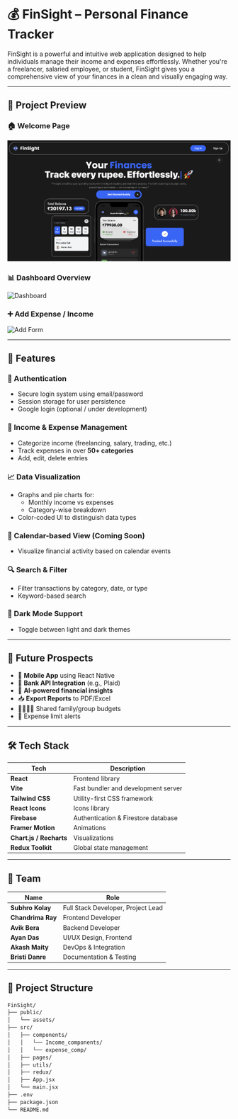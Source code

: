# 💰 FinSight – Personal Finance Tracker

FinSight is a powerful and intuitive web application designed to help individuals manage their income and expenses effortlessly. Whether you're a freelancer, salaried employee, or student, FinSight gives you a comprehensive view of your finances in a clean and visually engaging way.

---

## 📸 Project Preview

### 🏠 Welcome Page

![Welcome Page](public/welcome.png)

### 📊 Dashboard Overview

![Dashboard](assets/dashboard.png)

### ➕ Add Expense / Income

![Add Form](assets/add-form.png)

---

## 🚀 Features

### 🔐 Authentication
- Secure login system using email/password
- Session storage for user persistence
- Google login (optional / under development)

### 💸 Income & Expense Management
- Categorize income (freelancing, salary, trading, etc.)
- Track expenses in over **50+ categories**
- Add, edit, delete entries

### 📈 Data Visualization
- Graphs and pie charts for:
  - Monthly income vs expenses
  - Category-wise breakdown
- Color-coded UI to distinguish data types

### 📅 Calendar-based View (Coming Soon)
- Visualize financial activity based on calendar events

### 🔍 Search & Filter
- Filter transactions by category, date, or type
- Keyword-based search

### 🌙 Dark Mode Support
- Toggle between light and dark themes

---

## 🧠 Future Prospects

- 📱 **Mobile App** using React Native
- 🏦 **Bank API Integration** (e.g., Plaid)
- 💬 **AI-powered financial insights**
- 📥 **Export Reports** to PDF/Excel
- 👨‍👩‍👧‍👦 Shared family/group budgets
- 🔔 Expense limit alerts

---

## 🛠 Tech Stack

| Tech               | Description                          |
|--------------------|--------------------------------------|
| **React**          | Frontend library                     |
| **Vite**           | Fast bundler and development server  |
| **Tailwind CSS**   | Utility-first CSS framework          |
| **React Icons**    | Icons library                        |
| **Firebase**       | Authentication & Firestore database  |
| **Framer Motion**  | Animations                           |
| **Chart.js / Recharts** | Visualizations                  |
| **Redux Toolkit**  | Global state management              |

---

## 👥 Team

| Name             | Role                      |
|------------------|---------------------------|
| **Subhro Kolay** | Full Stack Developer, Project Lead |
| **Chandrima Ray** | Frontend Developer |
| **Avik Bera**     | Backend Developer |
| **Ayan Das**      | UI/UX Design, Frontend |
| **Akash Maity**   | DevOps & Integration |
| **Bristi Danre**  | Documentation & Testing |

---

## 📁 Project Structure

```bash
FinSight/
├── public/
│   └── assets/
├── src/
│   ├── components/
│   │   └── Income_components/
│   │   └── expense_comp/
│   ├── pages/
│   ├── utils/
│   ├── redux/
│   ├── App.jsx
│   └── main.jsx
├── .env
├── package.json
└── README.md
